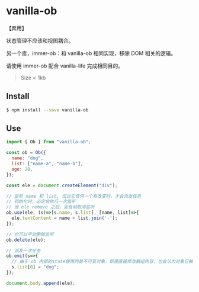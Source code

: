 # vanilla-ob

【弃用】

状态管理不应该和视图耦合。

另一个库，immer-ob：和 vanilla-ob 相同实现，移除 DOM 相关的逻辑。

请使用 immer-ob 配合 vanilla-life 完成相同目的。

> Size < 1kb

## Install

```sh
$ npm install --save vanilla-ob
```

## Use

```js
import { Ob } from "vanilla-ob";

const ob = Ob({
  name: "dog",
  list: ["name-a", "name-b"],
  age: 20,
});

const ele = document.createElement("div");

// 监听 name 和 list, 仅当它任何一个有改变时，才会派发任务
// 初始化时，必定会执行一次监听
// 当 ele remove 之后，会自动取消监听
ob.use(ele, (s)=>[s.name, s.list], [name, list]=>{
  ele.textContent = name + list.join('-');
});

// 也可以手动删除监听
ob.delete(ele);

// 派发一次任务
ob.emit(s=>{
  // 由于 ob 内部的state使用的是不可变对象，即便直接修改数组内容，也会认为对象已被修改
  s.list[0] = "dog";
});

document.body.append(ele);
```
